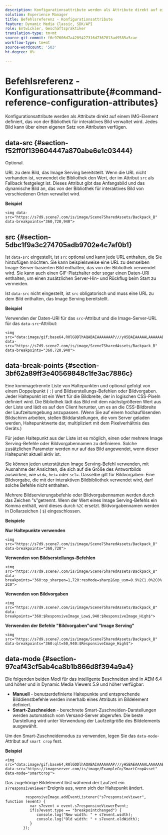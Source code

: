 ```yaml
---
description: Konfigurationsattribute werden als Attribute direkt auf einem IMG-Element definiert, das von der Bibliothek für interaktives Bild verwaltet wird. Jedes Bild kann über einen eigenen Satz von Attributen verfügen.
solution: Experience Manager
title: Befehlsreferenz - Konfigurationsattribute
feature: Dynamic Media Classic, SDK/API
role: Entwickler, Geschäftspraktiker
translation-type: tm+mt
source-git-commit: f6c97606d7a4209427316d7367013ad9585a5cae
workflow-type: tm+mt
source-wordcount: '503'
ht-degree: 0%

---
```



# Befehlsreferenz - Konfigurationsattribute{#command-reference-configuration-attributes}

Konfigurationsattribute werden als Attribute direkt auf einem IMG-Element definiert, das von der Bibliothek für interaktives Bild verwaltet wird. Jedes Bild kann über einen eigenen Satz von Attributen verfügen.

## data-src {#section-f52ff0f139604447a870abe6e1c03444}

Optional.

URL zu dem Bild, das Image Serving bereitstellt. Wenn die URL nicht vorhanden ist, verwendet die Bibliothek den Wert, der im Attribut `src` als Fallback festgelegt ist. Dieses Attribut gibt das Anfangsbild und das dynamische Bild an, das von der Bibliothek für interaktives Bild von verschiedenen Orten verwaltet wird.

**Beispiel**

```
<img data-src="https://s7d9.scene7.com/is/image/Scene7SharedAssets/Backpack_B" data-breakpoints="360,720,940">
```

## src {#section-5dbc1f9a3c274705adb9702e4c7af0b1}

Ist `data-src` eingestellt, ist `src` optional und kann jede URL enthalten, die Sie hinzufügen möchten. Sie kann beispielsweise eine URL zu demselben Image-Server-basierten Bild enthalten, das von der Bibliothek verwendet wird. Sie kann auch einen GIF-Platzhalter oder sogar einen Daten-URI enthalten, um einen zusätzlichen Server-Hin- und Rückflug beim Start zu vermeiden.

Ist `data-src` nicht eingestellt, ist `src` obligatorisch und muss eine URL zu dem Bild enthalten, das Image Serving bereitstellt.

**Beispiel**

Verwenden der Daten-URI für das `src`-Attribut und die Image-Server-URL für das `data-src`-Attribut:

```
<img src="data:image/gif;base64,R0lGODlhAQABAIAAAAAAAP///yH5BAEAAAAALAAAAAABAAEAAAIBRAA7" data-src="https://s7d9.scene7.com/is/image/Scene7SharedAssets/Backpack_B" data-breakpoints="360,720,940">
```

## data-break-points {#section-3bf62a89ff3e40569848c1fe3ac7886c}

Eine kommagetrennte Liste von Haltepunkten und optional gefolgt von einem Doppelpunkt ( `:`) und Bildserstellungs-Befehlen oder Bildvorgaben. Jeder Haltepunkt ist ein Wert für die Bildbreite, der in logischen CSS-Pixeln definiert wird. Die Bibliothek lädt das Bild mit dem nächstgrößeren Wert aus der Liste und lädt es auf den Client herunter, um es an die CSS-Bildbreite der Laufzeitumgebung anzupassen. (Wenn Sie auf einem hochauflösenden Bildschirm arbeiten, stellen Bilddarstellungen, die vom Server geladen werden, Haltepunktwerte dar, multipliziert mit dem Pixelverhältnis des Geräts.)

Für jeden Haltepunkt aus der Liste ist es möglich, einen oder mehrere Image Serving-Befehle oder Bildvorgabennamen zu definieren. Solche zusätzlichen Parameter werden nur auf das Bild angewendet, wenn dieser Haltepunkt aktuell aktiv ist.

Sie können jeden unterstützten Image Serving-Befehl verwenden, mit Ausnahme der Ansichten, die sich auf die Größe des Antwortbilds auswirken, wie `wid=`, `hei=` oder `scl=`. Dasselbe gilt für Bildvorgaben: Eine Bildvorgabe, die mit der interaktiven Bildbibliothek verwendet wird, darf solche Befehle nicht enthalten.

Mehrere Bildservierungsbefehle oder Bildvorgabennamen werden durch das Zeichen &quot;`&`&quot;getrennt. Wenn der Wert eines Image Serving-Befehls ein Komma enthält, wird dieses durch `%2C` ersetzt. Bildvorgabennamen werden in Dollarzeichen ( `$`) eingeschlossen.

**Beispiele**

**Nur Haltepunkte verwenden**

`<img src="https://s7d9.scene7.com/is/image/Scene7SharedAssets/Backpack_B" data-breakpoints="360,720">`

**Verwenden von Bildserstellungs-Befehlen**

`<img src="https://s7d9.scene7.com/is/image/Scene7SharedAssets/Backpack_B" data-breakpoints="360:op_sharpen=1,720:resMode=sharp2&op_usm=0.9%2C1.0%2C8%2C0">`

**Verwenden von Bildvorgaben**

`<img src="https://s7d9.scene7.com/is/image/Scene7SharedAssets/Backpack_B" data-breakpoints="360:$ResponsiveImage_Low$,940:$ResponsiveImage_High$">`

**Verwenden der Befehle &quot;Bildvorgaben&quot;und &quot;Image Serving&quot;**

`<img src="https://s7d9.scene7.com/is/image/Scene7SharedAssets/Backpack_B" data-breakpoints="360:qlt=50,940:$ResponsiveImage_High$">`

## data-mode {#section-97caf43cf5ab4ca8b1b866d8f394a9a4}

Die folgenden beiden Modi für das intelligente Beschneiden sind in AEM 6.4 und höher und in Dynamic Media Viewers 5.9 und höher verfügbar:

* **Manuell**  - benutzerdefinierte Haltepunkte und entsprechende Bilddienstbefehle werden innerhalb eines Attributs im Bildelement definiert.
* **Smart-Zuschneiden**  - berechnete Smart-Zuschneiden-Darstellungen werden automatisch vom Versand-Server abgerufen. Die beste Darstellung wird unter Verwendung der Laufzeitgröße des Bildelements ausgewählt.

Um den Smart-Zuschneidemodus zu verwenden, legen Sie das `data-mode`-Attribut auf `smart crop` fest.

**Beispiel**

```
<img 
src="data:image/gif;base64,R0lGODlhAQABAIAAAAAAAP///yH5BAEAAAAALAAAAAABAAEAAAIBRAA7" 
data-src="https://imageserver.com/is/image/ExampleCo/SmartCropAsset" 
data-mode="smartcrop">
```

Das zugehörige Bildelement löst während der Laufzeit ein `s7responsiveViewer`-Ereignis aus, wenn sich der Haltepunkt ändert.

```
         responsiveImage.addEventListener("s7responsiveViewer", function (event) { 
           var s7event = event.s7responsiveViewerEvent; 
           if(s7event.type == "breakpointchanged") { 
              console.log("New width: " + s7event.width); 
              console.log("Old width: " + s7event.oldWidth); 
           } 
        });
```

